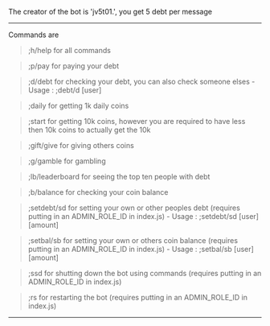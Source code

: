The creator of the bot is 'jv5t01.', you get 5 debt per message
__________________________________________________________________________
Commands are

> ;h/help for all commands

> ;p/pay for paying your debt

> ;d/debt for checking your debt, you can also check someone elses - Usage : ;debt/d [user]

> ;daily for getting 1k daily coins

> ;start for getting 10k coins, however you are required to have less then 10k coins to actually get the 10k

> ;gift/give for giving others coins

> ;g/gamble for gambling

> ;lb/leaderboard for seeing the top ten people with debt

> ;b/balance for checking your coin balance 

> ;setdebt/sd for setting your own or other peoples debt (requires putting in an ADMIN_ROLE_ID in index.js) - Usage : ;setdebt/sd [user] [amount]

> ;setbal/sb for setting your own or others coin balance (requires putting in an ADMIN_ROLE_ID in index.js) - Usage : ;setbal/sb [user] [amount]

> ;ssd for shutting down the bot using commands (requires putting in an ADMIN_ROLE_ID in index.js)

> ;rs for restarting the bot (requires putting in an ADMIN_ROLE_ID in index.js)

____________________________________________________________
